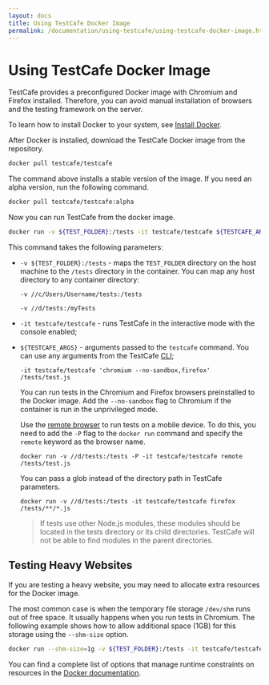 ```yaml
---
layout: docs
title: Using TestCafe Docker Image
permalink: /documentation/using-testcafe/using-testcafe-docker-image.html
---
```

# Using TestCafe Docker Image

TestCafe provides a preconfigured Docker image with Chromium and Firefox installed.
Therefore, you can avoid manual installation of browsers and the testing framework on the server.

To learn how to install Docker to your system, see [Install Docker](https://docs.docker.com/engine/installation/).

After Docker is installed, download the TestCafe Docker image from the repository.

```sh
docker pull testcafe/testcafe
```

The command above installs a stable version of the image. If you need an alpha version, run the following command.

```sh
docker pull testcafe/testcafe:alpha
```

Now you can run TestCafe from the docker image.

```sh
docker run -v ${TEST_FOLDER}:/tests -it testcafe/testcafe ${TESTCAFE_ARGS}
```

This command takes the following parameters:

* `-v ${TEST_FOLDER}:/tests` - maps the `TEST_FOLDER` directory on the host machine to the `/tests` directory in the container. You can map any host directory to any container directory:

    `-v //c/Users/Username/tests:/tests`

    `-v //d/tests:/myTests`

* `-it testcafe/testcafe` - runs TestCafe in the interactive mode with the console enabled;
* `${TESTCAFE_ARGS}` - arguments passed to the `testcafe` command. You can use any arguments from the TestCafe [CLI](command-line-interface.md);

    `-it testcafe/testcafe 'chromium --no-sandbox,firefox' /tests/test.js`

    You can run tests in the Chromium and Firefox browsers preinstalled to the Docker image. Add the `--no-sandbox` flag to Chromium if the container is run in the unprivileged mode.

    Use the [remote browser](command-line-interface.md#remote-browsers) to run tests on a mobile device. To do this, you need to add the `-P` flag to the `docker run` command and specify the `remote` keyword as the browser name.

    `docker run -v //d/tests:/tests -P -it testcafe/testcafe remote /tests/test.js`

    You can pass a glob instead of the directory path in TestCafe parameters.

    `docker run -v //d/tests:/tests -it testcafe/testcafe firefox /tests/**/*.js`

    > If tests use other Node.js modules, these modules should be located in the tests directory or its child directories. TestCafe will not be able to find modules in the parent directories.

## Testing Heavy Websites

If you are testing a heavy website, you may need to allocate extra resources for the Docker image.

The most common case is when the temporary file storage `/dev/shm` runs out of free space. It usually happens when you run tests in Chromium. The following example shows how to allow additional space (1GB) for this storage using the `--shm-size` option.

```sh
docker run --shm-size=1g -v ${TEST_FOLDER}:/tests -it testcafe/testcafe ${TESTCAFE_ARGS}
```

You can find a complete list of options that manage runtime constraints on resources in the [Docker documentation](https://docs.docker.com/engine/reference/run/#runtime-constraints-on-resources).